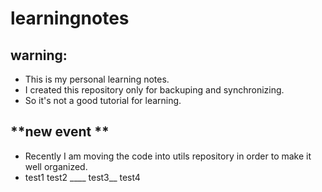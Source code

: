 # learningnotes
## **warning:**
- This is my personal learning notes.
- I created this repository only for backuping and synchronizing.
- So it's not a good tutorial for learning.

## **new event **
- Recently I am moving the code into utils repository in order to make it well organized.
- test1    test2 ____ test3__ test4

